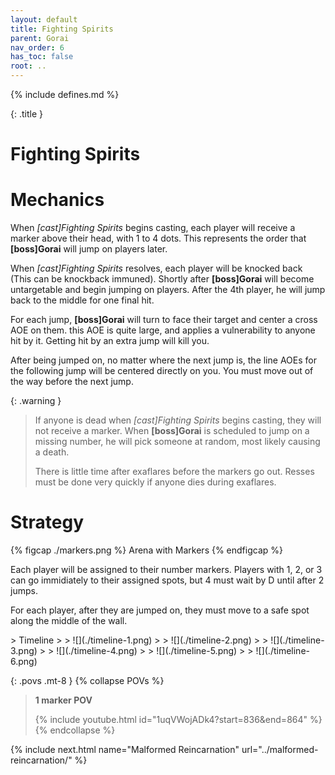 ```yaml
---
layout: default
title: Fighting Spirits
parent: Gorai
nav_order: 6
has_toc: false
root: ..
---
```


{% include defines.md %}

{: .title }
# Fighting Spirits

# Mechanics

When *[cast]Fighting Spirits* begins casting, each player will receive a marker
above their head, with 1 to 4 dots. This represents the order that
**[boss]Gorai** will jump on players later.

When *[cast]Fighting Spirits* resolves, each player will be knocked back (This
can be knockback immuned). Shortly after **[boss]Gorai** will become
untargetable and begin jumping on players. After the 4th player, he will jump
back to the middle for one final hit.

For each jump, **[boss]Gorai** will turn to face their target and center a cross
AOE on them. this AOE is quite large, and applies a vulnerability to anyone hit
by it. Getting hit by an extra jump will kill you.

After being jumped on, no matter where the next jump is, the line AOEs for the
following jump will be centered directly on you. You must move out of the way
before the next jump.

{: .warning }
> If anyone is dead when *[cast]Fighting Spirits* begins casting, they will not
> receive a marker. When **[boss]Gorai** is scheduled to jump on a missing
> number, he will pick someone at random, most likely causing a death.
>
> There is little time after exaflares before the markers go out. Resses must be
> done very quickly if anyone dies during exaflares.

# Strategy

{% figcap ./markers.png %}
Arena with Markers
{% endfigcap %}

Each player will be assigned to their number markers. Players with 1, 2, or 3
can go immidiately to their assigned spots, but 4 must wait by D until after 2
jumps.

For each player, after they are jumped on, they must move to a safe spot along
the middle of the wall.

<div class="timeline half-width" markdown="1">
> Timeline
>
> ![](./timeline-1.png)
>
> ![](./timeline-2.png)
>
> ![](./timeline-3.png)
>
> ![](./timeline-4.png)
>
> ![](./timeline-5.png)
>
> ![](./timeline-6.png)
</div>

{: .povs .mt-8 }
{% collapse POVs %}
> **1 marker POV**
>
> {% include youtube.html id="1uqVWojADk4?start=836&end=864" %}
{% endcollapse %}

{% include next.html name="Malformed Reincarnation" url="../malformed-reincarnation/" %}
